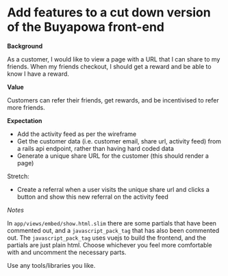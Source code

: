 # Add features to a cut down version of the Buyapowa front-end

**Background**

As a customer, I would like to view a page with a URL that I can share to my friends. When my friends checkout, I should get a reward and be able to know I have a reward.

**Value**

Customers can refer their friends, get rewards, and be incentivised to refer more friends.

**Expectation**

 - Add the activity feed as per the wireframe
 - Get the customer data (i.e. customer email, share url, activity feed) from a rails api endpoint, rather than having hard coded data
 - Generate a unique share URL for the customer (this should render a page)
 
Stretch:

 - Create a referral when a user visits the unique share url and clicks a button and show this new referral on the activity feed
 
 
*Notes*

In `app/views/embed/show.html.slim` there are some partials that have been commented out, and a `javascript_pack_tag` that has also been commented out.
The `javascript_pack_tag` uses vuejs to build the frontend, and the partials are just plain html. Choose whichever you feel more comfortable with and uncomment the necessary parts.

Use any tools/libraries you like.
